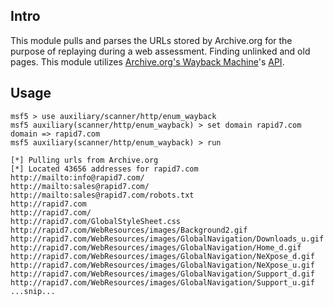 ## Intro

This module pulls and parses the URLs stored by Archive.org for the purpose of replaying
during a web assessment. Finding unlinked and old pages.  This module utilizes
[Archive.org's Wayback Machine](https://archive.org/web/)'s [API](https://archive.org/help/wayback_api.php).

## Usage

```
msf5 > use auxiliary/scanner/http/enum_wayback 
msf5 auxiliary(scanner/http/enum_wayback) > set domain rapid7.com
domain => rapid7.com
msf5 auxiliary(scanner/http/enum_wayback) > run

[*] Pulling urls from Archive.org
[*] Located 43656 addresses for rapid7.com
http://mailto:info@rapid7.com/
http://mailto:sales@rapid7.com/
http://mailto:sales@rapid7.com/robots.txt
http://rapid7.com
http://rapid7.com/
http://rapid7.com/GlobalStyleSheet.css
http://rapid7.com/WebResources/images/Background2.gif
http://rapid7.com/WebResources/images/GlobalNavigation/Downloads_u.gif
http://rapid7.com/WebResources/images/GlobalNavigation/Home_d.gif
http://rapid7.com/WebResources/images/GlobalNavigation/NeXpose_d.gif
http://rapid7.com/WebResources/images/GlobalNavigation/NeXpose_u.gif
http://rapid7.com/WebResources/images/GlobalNavigation/Support_d.gif
http://rapid7.com/WebResources/images/GlobalNavigation/Support_u.gif
...snip...
```